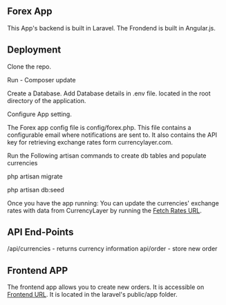 ## Forex App

This App's backend is built in Laravel. The Frondend is built in Angular.js.

## Deployment

Clone the repo.

Run - Composer update

Create a Database.
Add Database details in .env file. located in the root directory of the application.

Configure App setting.

The Forex app config file is config/forex.php. This file contains a configurable email where notifications are sent to. It also contains the API key for retrieving exchange rates form currencylayer.com.

Run the Following artisan commands to create db tables and populate currencies

 php artisan migrate

 php artisan db:seed

Once you have the app running:
You can update the currencies' exchange rates with data from CurrencyLayer by running the [Fetch Rates URL](http://forex.dev/fetch-rates).

## API End-Points

/api/currencies - returns currency information
api/order - store new order

## Frontend APP

The frontend app allows you to create new orders. It is accessible on [Frontend URL](http://forex.dev/app).
It is located in the laravel's public/app folder.

